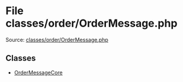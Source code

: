 File classes/order/OrderMessage.php
=========

Source: [classes/order/OrderMessage.php](https://github.com/PrestaShop/PrestaShop/blob/1.5.3.1/classes/order/OrderMessage.php)


Classes
-------

* [OrderMessageCore](class.OrderMessageCore.md)

